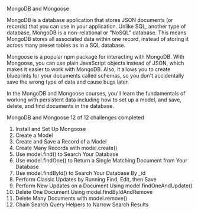 MongoDB and Mongoose

MongoDB is a database application that stores JSON documents (or records) that you can use in your application. Unlike SQL, another type of database, MongoDB is a non-relational or "NoSQL" database. This means MongoDB stores all associated data within one record, instead of storing it across many preset tables as in a SQL database.

Mongoose is a popular npm package for interacting with MongoDB. With Mongoose, you can use plain JavaScript objects instead of JSON, which makes it easier to work with MongoDB. Also, it allows you to create blueprints for your documents called schemas, so you don't accidentally save the wrong type of data and cause bugs later.

In the MongoDB and Mongoose courses, you'll learn the fundamentals of working with persistent data including how to set up a model, and save, delete, and find documents in the database.


MongoDB and Mongoose   12 of 12 challenges completed

01. Install and Set Up Mongoose  <br/>
02. Create a Model  <br/>
03. Create and Save a Record of a Model  <br/>
04. Create Many Records with model.create()  <br/>
05. Use model.find() to Search Your Database  <br/>
06. Use model.findOne() to Return a Single Matching Document from Your Database  <br/>
07. Use model.findById() to Search Your Database By _id  <br/>
08. Perform Classic Updates by Running Find, Edit, then Save  <br/>
09. Perform New Updates on a Document Using model.findOneAndUpdate()  <br/>
10. Delete One Document Using model.findByIdAndRemove  <br/>
11. Delete Many Documents with model.remove()  <br/>
12. Chain Search Query Helpers to Narrow Search Results  <br/>
